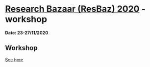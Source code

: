 # [Research Bazaar (ResBaz) 2020](https://resbaz.auckland.ac.nz/) - workshop

**Date: 23-27/11/2020** 

## Workshop

[See here](https://github.com/leahkemp/RezBaz2020_snakemake_workshop)
